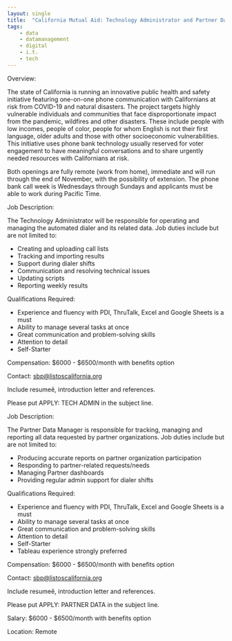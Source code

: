 ```yaml
---
layout: single
title:  "California Mutual Aid: Technology Administrator and Partner Data Manager"
tags: 
    - data
    - datamanagement
    - digital
    - i.t.
    - tech
---
```

Overview:

The state of California is running an innovative public health and safety initiative featuring one-on-one phone communication with Californians at risk from COVID-19 and natural disasters. The project targets highly vulnerable individuals and communities that face disproportionate impact from the pandemic, wildfires and other disasters. These include people with low incomes, people of color, people for whom English is not their first language, older adults and those with other socioeconomic vulnerabilities. This initiative uses phone bank technology usually reserved for voter engagement to have meaningful conversations and to share urgently needed resources with Californians at risk. 

Both openings are fully remote (work from home), immediate and will run through the end of November, with the possibility of extension. The phone bank call week is Wednesdays through Sundays and applicants must be able to work during Pacific Time. 

Job Description:

The Technology  Administrator will be responsible for operating and managing the automated dialer and its related data. Job duties include but are not limited to:
* Creating and uploading call lists
* Tracking and importing results
* Support during dialer shifts
* Communication and resolving technical issues
* Updating scripts
* Reporting weekly results 
 

Qualifications Required:
* Experience and fluency with PDI, ThruTalk, Excel and Google Sheets is a must
* Ability to manage several tasks at once
* Great communication and problem-solving skills
* Attention to detail
* Self-Starter 
 
Compensation: $6000 - $6500/month with benefits option 

Contact: sbp@listoscalifornia.org

Include resumeě, introduction letter and references.

Please put APPLY: TECH ADMIN in the subject line. 

 
Job Description: 

The Partner Data Manager is responsible for tracking, managing and reporting all data requested by partner organizations. Job duties include but are not limited to: 
* Producing accurate reports on partner organization participation
* Responding to partner-related requests/needs
* Managing Partner dashboards 
* Providing regular admin support for dialer shifts
 
Qualifications Required:
* Experience and fluency with PDI, ThruTalk, Excel and Google Sheets is a must
* Ability to manage several tasks at once  
* Great communication and problem-solving skills
* Attention to detail
* Self-Starter 
* Tableau experience strongly preferred
 
Compensation: $6000 - $6500/month with benefits option 

Contact: sbp@listoscalifornia.org

Include resumeě, introduction letter and references.

Please put APPLY: PARTNER DATA in the subject line. 

Salary: $6000 - $6500/month with benefits option 

Location: Remote
